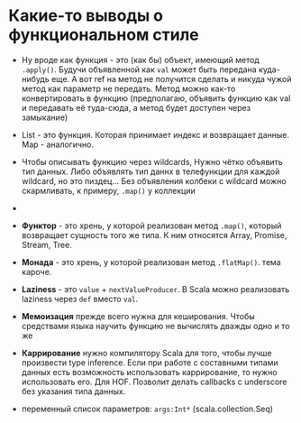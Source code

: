 # Какие-то выводы о функциональном стиле

- Ну вроде как функция - это (как бы) объект, имеющий метод `.apply()`. Будучи объявленной как `val` может быть передана куда-нибудь еще. А вот ref на метод не получится сделать и никуда чужой метод как параметр не передать. Метод можно как-то конвертировать в функцию (предполагаю, объявить функцию как val и передавать её туда-сюда, а метод будет доступен через замыкание)
- List - это функция. Которая принимает индекс и возвращает данные. Map - аналогично.
- Чтобы описывать функцию через wildcards, Нужно чётко объявить тип данных. Либо объявлять тип даннх в телефункции для каждой wildcard, но это пиздец... Без объявления колбеки с wildcard можно скармливать, к примеру, `.map()` у коллекции
- 

- **Функтор** - это хрень, у которой реализован метод `.map()`, который возвращает сущность того же типа. К ним относятся Array, Promise, Stream, Tree.
- **Монада** - это хрень, у которой реализован метод `.flatMap()`. тема кароче.
- **Laziness** - это `value` + `nextValueProducer`. В Scala можно реализовать laziness через `def` вместо `val`.
- **Мемоизация** прежде всего нужна для кеширования. Чтобы средствами языка научить функцию не вычислять дважды одно и то же
- **Каррирование** нужно компилятору Scala для того, чтобы лучше произвести type inference. Если при работе с составными типами данных есть возможность использовать каррирование, то нужно использовать его. Для HOF. Позволит делать callbacks с underscore без указания типа данных.

- переменный список параметров: `args:Int*` (scala.collection.Seq)
